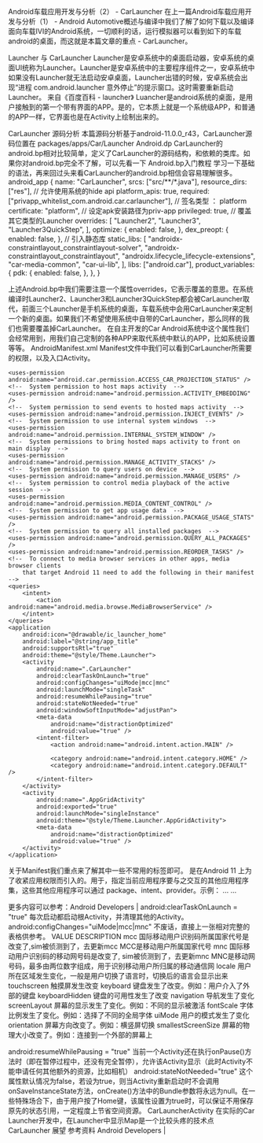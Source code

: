 Android车载应用开发与分析（2） - CarLauncher
在上一篇Android车载应用开发与分析（1） - Android Automotive概述与编译中我们了解了如何下载以及编译面向车载IVI的Android系统，一切顺利的话，运行模拟器可以看到如下的车载android的桌面，而这就是本篇文章的重点 - CarLauncher。


Launcher 与 CarLauncher
Launcher是安卓系统中的桌面启动器，安卓系统的桌面UI统称为Launcher。Launcher是安卓系统中的主要程序组件之一，安卓系统中如果没有Launcher就无法启动安卓桌面，Launcher出错的时候，安卓系统会出现“进程 com.android.launcher 意外停止”的提示窗口。这时需要重新启动Launcher。
来自《百度百科 - launcher》
Luancher是android系统的桌面，是用户接触到的第一个带有界面的APP。是的，它本质上就是一个系统级APP，和普通的APP一样，它界面也是在Activity上绘制出来的。

CarLauncher 源码分析
本篇源码分析基于android-11.0.0_r43，CarLauncher源码位置在 packages/apps/Car/Launcher
Android.dp
CarLauncher的android.bp相对比较简单，定义了CarLauncher的源码结构，和依赖的类库。如果你对android.bp完全不了解，可以先看一下 Android.bp入门教程 学习一下基础的语法，再来回过头来看CarLauncher的android.bp相信会容易理解很多。
android_app {
    name: "CarLauncher",
    srcs: ["src/**/*.java"],
    resource_dirs: ["res"],
    // 允许使用系统的hide api
    platform_apis: true,
    required: ["privapp_whitelist_com.android.car.carlauncher"],
    // 签名类型 ： platform
    certificate: "platform",
    // 设定apk安装路径为priv-app
    privileged: true,
    // 覆盖其它类型的Launcher
    overrides: [
        "Launcher2",
        "Launcher3",
        "Launcher3QuickStep",
    ],
    optimize: {
        enabled: false,
    },
    dex_preopt: {
        enabled: false,
    },
    // 引入静态库
    static_libs: [
        "androidx-constraintlayout_constraintlayout-solver",
        "androidx-constraintlayout_constraintlayout",
        "androidx.lifecycle_lifecycle-extensions",
        "car-media-common",
        "car-ui-lib",
    ],
    libs: ["android.car"],
    product_variables: {
        pdk: {
            enabled: false,
        },
    },
}

上述Android.bp中我们需要注意一个属性overrides，它表示覆盖的意思。在系统编译时Launcher2、Launcher3和Launcher3QuickStep都会被CarLauncher取代，前面三个Launcher是手机系统的桌面，车载系统中会用CarLauncher来定制一个新的桌面。如果我们不希望使用系统中自带的CarLauncher，那么同样的我们也需要覆盖掉CarLauncher。
在自主开发的Car Android系统中这个属性我们会经常用到，用我们自己定制的各种APP来取代系统中默认的APP，比如系统设置等等。
AndroidManifest.xml
Manifest文件中我们可以看到CarLauncher所需要的权限，以及入口Activity。
<manifest xmlns:android="http://schemas.android.com/apk/res/android"
    package="com.android.car.carlauncher">

    <uses-permission android:name="android.car.permission.ACCESS_CAR_PROJECTION_STATUS" />
    <!--  System permission to host maps activity  -->
    <uses-permission android:name="android.permission.ACTIVITY_EMBEDDING" />
    <!--  System permission to send events to hosted maps activity  -->
    <uses-permission android:name="android.permission.INJECT_EVENTS" />
    <!--  System permission to use internal system windows  -->
    <uses-permission android:name="android.permission.INTERNAL_SYSTEM_WINDOW" />
    <!--  System permissions to bring hosted maps activity to front on main display  -->
    <uses-permission android:name="android.permission.MANAGE_ACTIVITY_STACKS" />
    <!--  System permission to query users on device  -->
    <uses-permission android:name="android.permission.MANAGE_USERS" />
    <!--  System permission to control media playback of the active session  -->
    <uses-permission android:name="android.permission.MEDIA_CONTENT_CONTROL" />
    <!--  System permission to get app usage data  -->
    <uses-permission android:name="android.permission.PACKAGE_USAGE_STATS" />
    <!--  System permission to query all installed packages  -->
    <uses-permission android:name="android.permission.QUERY_ALL_PACKAGES" />
    <uses-permission android:name="android.permission.REORDER_TASKS" />
    <!--  To connect to media browser services in other apps, media browser clients
        that target Android 11 need to add the following in their manifest  -->
    <queries>
        <intent>
            <action android:name="android.media.browse.MediaBrowserService" />
        </intent>
    </queries>
    <application
        android:icon="@drawable/ic_launcher_home"
        android:label="@string/app_title"
        android:supportsRtl="true"
        android:theme="@style/Theme.Launcher">
        <activity
            android:name=".CarLauncher"
            android:clearTaskOnLaunch="true"
            android:configChanges="uiMode|mcc|mnc"
            android:launchMode="singleTask"
            android:resumeWhilePausing="true"
            android:stateNotNeeded="true"
            android:windowSoftInputMode="adjustPan">
            <meta-data
                android:name="distractionOptimized"
                android:value="true" />
            <intent-filter>
                <action android:name="android.intent.action.MAIN" />

                <category android:name="android.intent.category.HOME" />
                <category android:name="android.intent.category.DEFAULT" />
            </intent-filter>
        </activity>
        <activity
            android:name=".AppGridActivity"
            android:exported="true"
            android:launchMode="singleInstance"
            android:theme="@style/Theme.Launcher.AppGridActivity">
            <meta-data
                android:name="distractionOptimized"
                android:value="true" />
        </activity>
    </application>
</manifest>

关于Manifest我们重点来了解其中一些不常用的标签即可。
<queries/>
<queries/>是在Android 11 上为了收紧应用权限而引入的。用于，指定当前应用程序要与之交互的其他应用程序集，这些其他应用程序可以通过 package、intent、provider。示例：
<queries>
    <package android:name="string" />
    <intent>
        ...
    </intent>
    <provider android:authorities="list" />
    ...
</queries>

更多内容可以参考：Android Developers | <queries>
android:clearTaskOnLaunch = "true"
每次启动都启动根Activity，并清理其他的Activity。
android:configChanges="uiMode|mcc|mnc"
不废话，直接上一张相对完整的表格供参考。
VALUE
DESCRIPTION
mcc
国际移动用户识别码所属国家代号是改变了,sim被侦测到了，去更新mcc    MCC是移动用户所属国家代号
mnc
国际移动用户识别码的移动网号码是改变了, sim被侦测到了，去更新mnc    MNC是移动网号码，最多由两位数字组成，用于识别移动用户所归属的移动通信网
locale
 用户所在区域发生变化，一般是用户切换了语言时，切换后的语言会显示出来
touchscreen
触摸屏发生改变
keyboard
键盘发生了改变。例如：用户介入了外部的键盘
keyboardHidden
键盘的可用性发生了改变
navigation
导航发生了变化
screenLayout
屏幕的显示发生了变化。例如：不同的显示被激活
fontScale
 字体比例发生了变化。例如：选择了不同的全局字体
uiMode
用户的模式发生了变化
orientation
屏幕方向改变了。例如：横竖屏切换
smallestScreenSize
屏幕的物理大小改变了。例如：连接到一个外部的屏幕上

android:resumeWhilePausing = "true"
当前一个Activity还在执行onPause()方法时（即在暂停过程中，还没有完全暂停），允许该Activity显示（此时Activity不能申请任何其他额外的资源，比如相机）
android:stateNotNeeded="true"
这个属性默认情况为false，若设为true，则当Activity重新启动时不会调用onSaveInstanceState方法，onCreate()方法中的Bundle参数将永远为null。在一些特殊场合下，由于用户按了Home键，该属性设置为true时，可以保证不用保存原先的状态引用，一定程度上节省空间资源。
CarLauncherActivity
在实际的Car Launcher开发中，在Launcher中显示Map是一个比较头疼的技术点
CarLauncher 展望
参考资料
Android Developers | <queries>
